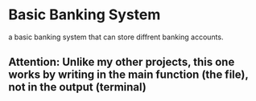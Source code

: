 # Basic Banking System
 
a basic banking system that can store diffrent banking accounts.

## Attention: Unlike my other projects, this one works by writing in the main function (the file), not in the output (terminal)
